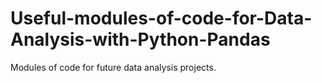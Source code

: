 # Useful-modules-of-code-for-Data-Analysis-with-Python-Pandas
Modules of code for future data analysis projects.
